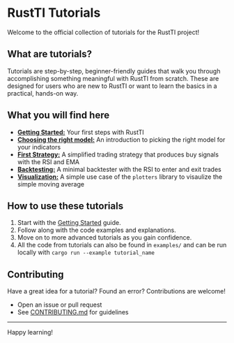 # RustTI Tutorials

Welcome to the official collection of tutorials for the RustTI project!

## What are tutorials?

Tutorials are step-by-step, beginner-friendly guides that walk you through accomplishing something meaningful with RustTI from scratch. These are designed for users who are new to RustTI or want to learn the basics in a practical, hands-on way.

## What you will find here

- [**Getting Started:**](https://github.com/0100101001010000/RustTI-tutorials/blob/main/getting_started.md) Your first steps with RustTI
- [**Choosing the right model:**](https://github.com/0100101001010000/RustTI-tutorials/blob/main/choose_right_model.md) An introduction to picking the right model for your indicators
- [**First Strategy:**](https://github.com/0100101001010000/RustTI-tutorials/blob/main/first_strategy.md) A simplified trading strategy that produces buy signals with the RSI and EMA
- [**Backtesting:**](https://github.com/0100101001010000/RustTI-tutorials/blob/main/backtest.md) A minimal backtester with the RSI to enter and exit trades
- [**Visualization:**](https://github.com/0100101001010000/RustTI-tutorials/blob/main/visualization.md) A simple use case of the `plotters` library to visaulize the simple moving average

## How to use these tutorials

1. Start with the [Getting Started](./getting-started.md) guide.
2. Follow along with the code examples and explanations.
3. Move on to more advanced tutorials as you gain confidence.
4. All the code from tutorials can also be found in `examples/` and can be run locally with `cargo run --example tutorial_name`

## Contributing

Have a great idea for a tutorial? Found an error? Contributions are welcome!
- Open an issue or pull request
- See [CONTRIBUTING.md](./CONTRIBUTING.md) for guidelines

---

Happy learning!
